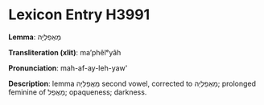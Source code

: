 # Lexicon Entry H3991

**Lemma**: מַאְפֵלְיָה

**Transliteration (xlit)**: maʼphêlᵉyâh

**Pronunciation**: mah-af-ay-leh-yaw'

**Description**:
lemma מַאֲפֵלְיָה second vowel, corrected to מַאְפֵלְיָה; prolonged feminine of מַאֲפֵל; opaqueness; darkness.
